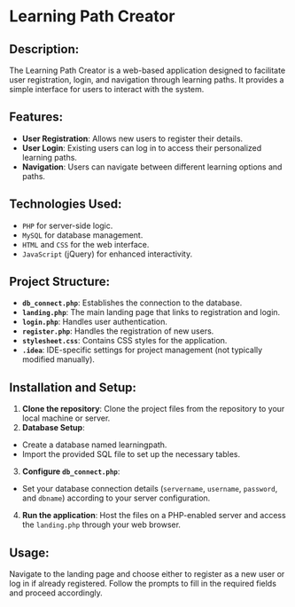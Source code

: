 # Learning Path Creator

## Description:
The Learning Path Creator is a web-based application designed to facilitate user registration, login, and navigation through learning paths. It provides a simple interface for users to interact with the system.

## Features:
- **User Registration**: Allows new users to register their details.
- **User Login**: Existing users can log in to access their personalized learning paths.
- **Navigation**: Users can navigate between different learning options and paths.

## Technologies Used:
- `PHP` for server-side logic.
- `MySQL` for database management.
- `HTML` and `CSS` for the web interface.
- `JavaScript` (jQuery) for enhanced interactivity.

## Project Structure:
- **`db_connect.php`**: Establishes the connection to the database.
- **`landing.php`**: The main landing page that links to registration and login.
- **`login.php`**: Handles user authentication.
- **`register.php`**: Handles the registration of new users.
- **`stylesheet.css`**: Contains CSS styles for the application.
- **`.idea`**: IDE-specific settings for project management (not typically modified manually).

## Installation and Setup:
1. **Clone the repository**: Clone the project files from the repository to your local machine or server.
2. **Database Setup**:
 - Create a database named learningpath.
 - Import the provided SQL file to set up the necessary tables.
3. **Configure `db_connect.php`**:
 - Set your database connection details (`servername`, `username`, `password`, and `dbname`) according to your server configuration.
4. **Run the application**: Host the files on a PHP-enabled server and access the `landing.php` through your web browser.

## Usage:
Navigate to the landing page and choose either to register as a new user or log in if already registered. Follow the prompts to fill in the required fields and proceed accordingly.  

